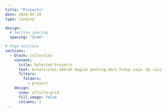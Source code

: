 ```yaml
---
title: "Projects"
date: 2024-05-19
type: landing

design:
  # Section spacing
  spacing: "5rem"

# Page sections
sections:
  - block: collection
    content:
      title: Selected Projects
      text: Kreativitas adalah bagian penting dari hidup saya. Di sini, anda dapat menemukan beberapa project saya yang saya kembangkan dan banggakan.
      filters:
        folders:
          - project
    design:
      view: article-grid
      fill_image: false
      columns: 3
---
```

